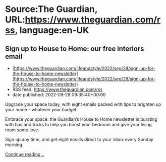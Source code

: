 # Source:The Guardian, URL:https://www.theguardian.com/rss, language:en-UK

## Sign up to House to Home: our free interiors email
 - [https://www.theguardian.com/lifeandstyle/2022/sep/28/sign-up-for-the-house-to-home-newsletter](https://www.theguardian.com/lifeandstyle/2022/sep/28/sign-up-for-the-house-to-home-newsletter)
 - RSS feed: https://www.theguardian.com/rss
 - date published: 2022-09-28 09:35:40+00:00

<p>Upgrade your space today, with eight emails packed with tips to brighten up your home - whatever your budget.</p><p>Embrace your space: the Guardian’s House to Home newsletter is bursting with tips and tricks to help you boost your bedroom and give your living room some love.</p><p>Sign up any time, and get eight emails direct to your inbox every Sunday morning.</p> <a href="https://www.theguardian.com/lifeandstyle/2022/sep/28/sign-up-for-the-house-to-home-newsletter">Continue reading...</a>

